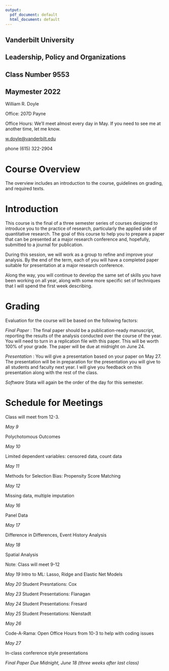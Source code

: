 ```yaml
---
output:
  pdf_document: default
  html_document: default
---
```

## Vanderbilt University
## Leadership, Policy and Organizations
## Class Number 9553
## Maymester 2022


William R. Doyle

Office: 207D Payne

Office Hours: We’ll meet almost every day in May. If you need to see me at another time, let me know.

w.doyle@vanderbilt.edu

phone (615) 322-2904

# Course Overview
The overview includes an introduction to the course, guidelines on grading, and required texts.

# Introduction
This course is the final of a three semester series of courses designed to introduce you to the practice of research, particularly the applied side of quantitative research. The goal of this course to help you to prepare a paper that can be presented at a major research conference and, hopefully, submitted to a journal for publication.

During this session, we will work as a group to refine and improve your analysis. By the end of the term, each of you will have a completed paper suitable for presentation at a major research conference.

Along the way, you will continue to develop the same set of skills you have been working on all year, along with some more specific set of techniques that I will spend the first week describing.

# Grading
Evaluation for the course will be based on the following factors:

 *Final Paper* : The final paper should be a publication-ready
  manuscript, reporting the results of the analysis conducted over the
  course of the year. You will need to turn in a replication file with
  this paper. This will be worth 100% of your grade. The paper will be
  due at midnight on June 24.

*Presentation* : You will give a presentation based on your paper on
 May 27. The presentation will be in preparation for the presentation
 you will give to all students and faculty next year. I will give
 you feedback on this presentation along with the rest of the class.

*Software*
Stata will again be the order of the day for this semester.

# Schedule for Meetings
Class will meet from 12-3. 

*May   9*

Polychotomous Outcomes

*May 10*

Limited dependent variables: censored data, count data

*May 11*

Methods for Selection Bias: Propensity Score Matching

*May 12*

Missing data, multiple imputation

*May 16*

Panel Data

*May 17*

Difference in Differences, Event History Analysis

*May 18*

Spatial Analysis

Note: Class will meet 9-12 

*May 19*
Intro to ML: Lasso, Ridge and Elastic Net Models 

*May 20*
Student Presntations: Cox

*May 23*
 Student Presentations: Flanagan


*May 24*
Student Presentations: Fresard


*May 25*
Student Presentations: Nienstadt

*May 26*

Code-A-Rama: Open Office Hours from 10-3 to help with coding issues

*May 27*

In-class conference style presentations


*Final Paper Due Midnight, June 18 (three weeks after last class)*

